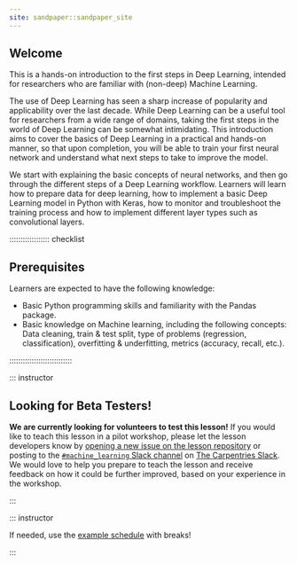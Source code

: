 ```yaml
---
site: sandpaper::sandpaper_site
---
```

## Welcome
This is a hands-on introduction to the first steps in Deep Learning, intended for researchers who are familiar with (non-deep) Machine Learning.

The use of Deep Learning has seen a sharp increase of popularity and applicability over the last decade. While Deep Learning can be a useful tool for researchers from a wide range of domains, taking the first steps in the world of Deep Learning can be somewhat intimidating. This introduction aims to cover the basics of Deep Learning in a practical and hands-on manner, so that upon completion, you will be able to train your first neural network and understand what next steps to take to improve the model.

We start with explaining the basic concepts of neural networks, and then go through the different steps of a Deep Learning workflow. Learners will learn how to prepare data for deep learning, how to implement a basic Deep Learning model in Python with Keras, how to monitor and troubleshoot the training process and how to implement different layer types such as convolutional layers.

:::::::::::::::::: checklist

## Prerequisites
Learners are expected to have the following knowledge:

- Basic Python programming skills and familiarity with the Pandas package.
- Basic knowledge on Machine learning, including the following concepts: Data cleaning, train & test split, type of problems (regression, classification), overfitting & underfitting, metrics (accuracy, recall, etc.).

::::::::::::::::::::::::::::

::: instructor

## Looking for Beta Testers!
**We are currently looking for volunteers to test this lesson!**
If you would like to teach this lesson in a pilot workshop,
please let the lesson developers know by
[opening a new issue on the lesson repository](https://github.com/carpentries-incubator/deep-learning-intro/issues/new)
or posting to the [`#machine_learning` Slack channel](https://swcarpentry.slack.com/archives/CKLUYLY2F)
on [The Carpentries Slack](https://swc-slack-invite.herokuapp.com/).
We would love to help you prepare to teach the lesson and
receive feedback on how it could be further improved,
based on your experience in the workshop.

:::

::: instructor

If needed, use the [example schedule](schedule.html) with breaks!

:::

